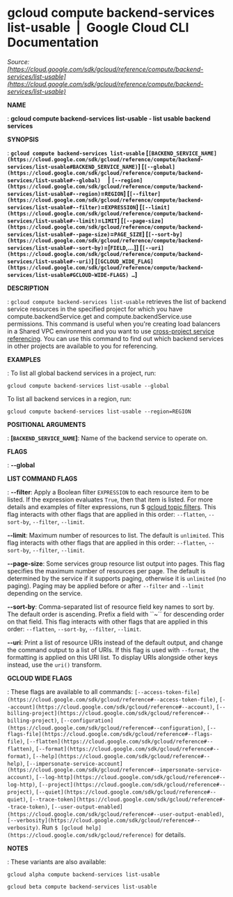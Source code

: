 # gcloud compute backend-services list-usable  |  Google Cloud CLI Documentation

*Source: [https://cloud.google.com/sdk/gcloud/reference/compute/backend-services/list-usable](https://cloud.google.com/sdk/gcloud/reference/compute/backend-services/list-usable)*

**NAME**

: **gcloud compute backend-services list-usable - list usable backend services**

**SYNOPSIS**

: **`gcloud compute backend-services list-usable` [`[BACKEND_SERVICE_NAME](https://cloud.google.com/sdk/gcloud/reference/compute/backend-services/list-usable#BACKEND_SERVICE_NAME)`] [`[--global](https://cloud.google.com/sdk/gcloud/reference/compute/backend-services/list-usable#--global)`     | `[--region](https://cloud.google.com/sdk/gcloud/reference/compute/backend-services/list-usable#--region)`=`REGION`] [`[--filter](https://cloud.google.com/sdk/gcloud/reference/compute/backend-services/list-usable#--filter)`=`EXPRESSION`] [`[--limit](https://cloud.google.com/sdk/gcloud/reference/compute/backend-services/list-usable#--limit)`=`LIMIT`] [`[--page-size](https://cloud.google.com/sdk/gcloud/reference/compute/backend-services/list-usable#--page-size)`=`PAGE_SIZE`] [`[--sort-by](https://cloud.google.com/sdk/gcloud/reference/compute/backend-services/list-usable#--sort-by)`=[`FIELD`,…]] [`[--uri](https://cloud.google.com/sdk/gcloud/reference/compute/backend-services/list-usable#--uri)`] [`[GCLOUD_WIDE_FLAG](https://cloud.google.com/sdk/gcloud/reference/compute/backend-services/list-usable#GCLOUD-WIDE-FLAGS) …`]**

**DESCRIPTION**

: `gcloud compute backend-services list-usable` retrieves the list of
backend service resources in the specified project for which you have
compute.backendService.get and compute.backendService.use permissions. This
command is useful when you're creating load balancers in a Shared VPC
environment and you want to use [cross-project
service referencing](https://cloud.google.com/load-balancing/docs/https#cross-project). You can use this command to find out which backend
services in other projects are available to you for referencing.

**EXAMPLES**

: To list all global backend services in a project, run:

```
gcloud compute backend-services list-usable --global
```

To list all backend services in a region, run:

```
gcloud compute backend-services list-usable --region=REGION
```

**POSITIONAL ARGUMENTS**

: **[`BACKEND_SERVICE_NAME`]**:
Name of the backend service to operate on.

**FLAGS**

: **--global**

**LIST COMMAND FLAGS**

: **--filter**:
Apply a Boolean filter `EXPRESSION` to each resource item
to be listed. If the expression evaluates `True`, then that item is
listed. For more details and examples of filter expressions, run $ [gcloud topic filters](https://cloud.google.com/sdk/gcloud/reference/topic/filters). This flag
interacts with other flags that are applied in this order:
`--flatten`, `--sort-by`, `--filter`,
`--limit`.

**--limit**:
Maximum number of resources to list. The default is `unlimited`. This
flag interacts with other flags that are applied in this order:
`--flatten`, `--sort-by`, `--filter`,
`--limit`.

**--page-size**:
Some services group resource list output into pages. This flag specifies the
maximum number of resources per page. The default is determined by the service
if it supports paging, otherwise it is `unlimited` (no paging).
Paging may be applied before or after `--filter` and
`--limit` depending on the service.

**--sort-by**:
Comma-separated list of resource field key names to sort by. The default order
is ascending. Prefix a field with ``~´´ for descending order on that
field. This flag interacts with other flags that are applied in this order:
`--flatten`, `--sort-by`, `--filter`,
`--limit`.

**--uri**:
Print a list of resource URIs instead of the default output, and change the
command output to a list of URIs. If this flag is used with
`--format`, the formatting is applied on this URI list. To display
URIs alongside other keys instead, use the `uri()` transform.

**GCLOUD WIDE FLAGS**

: These flags are available to all commands: `[--access-token-file](https://cloud.google.com/sdk/gcloud/reference#--access-token-file)`,
`[--account](https://cloud.google.com/sdk/gcloud/reference#--account)`, `[--billing-project](https://cloud.google.com/sdk/gcloud/reference#--billing-project)`,
`[--configuration](https://cloud.google.com/sdk/gcloud/reference#--configuration)`,
`[--flags-file](https://cloud.google.com/sdk/gcloud/reference#--flags-file)`,
`[--flatten](https://cloud.google.com/sdk/gcloud/reference#--flatten)`, `[--format](https://cloud.google.com/sdk/gcloud/reference#--format)`, `[--help](https://cloud.google.com/sdk/gcloud/reference#--help)`, `[--impersonate-service-account](https://cloud.google.com/sdk/gcloud/reference#--impersonate-service-account)`,
`[--log-http](https://cloud.google.com/sdk/gcloud/reference#--log-http)`,
`[--project](https://cloud.google.com/sdk/gcloud/reference#--project)`, `[--quiet](https://cloud.google.com/sdk/gcloud/reference#--quiet)`, `[--trace-token](https://cloud.google.com/sdk/gcloud/reference#--trace-token)`, `[--user-output-enabled](https://cloud.google.com/sdk/gcloud/reference#--user-output-enabled)`,
`[--verbosity](https://cloud.google.com/sdk/gcloud/reference#--verbosity)`.
Run `$ [gcloud help](https://cloud.google.com/sdk/gcloud/reference)` for details.

**NOTES**

: These variants are also available:

```
gcloud alpha compute backend-services list-usable
```

```
gcloud beta compute backend-services list-usable
```